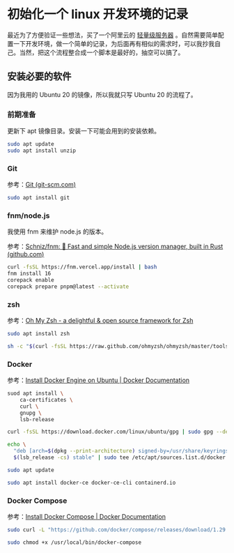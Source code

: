 # 初始化一个 linux 开发环境的记录

最近为了方便验证一些想法，买了一个阿里云的 [轻量级服务器](https://www.aliyun.com/product/swas) 。自然需要简单配置一下开发环境，做一个简单的记录，为后面再有相似的需求时，可以我抄我自己。当然，把这个流程整合成一个脚本是最好的，抽空可以搞了。

## 安装必要的软件

因为我用的 Ubuntu 20 的镜像，所以我就只写 Ubuntu 20 的流程了。

### 前期准备

更新下 apt 镜像目录。安装一下可能会用到的安装依赖。

```bash
sudo apt update
sudo apt install unzip
```

### Git

参考：[Git (git-scm.com)](https://git-scm.com/download/linux)

```bash
sudo apt install git
```

### fnm/node.js

我使用 fnm 来维护 node.js 的版本。

参考：[Schniz/fnm: 🚀 Fast and simple Node.js version manager, built in Rust (github.com)](https://github.com/Schniz/fnm#Installation)

```bash
curl -fsSL https://fnm.vercel.app/install | bash
fnm install 16
corepack enable
corepack prepare pnpm@latest --activate

```

### zsh



参考：[Oh My Zsh - a delightful & open source framework for Zsh](https://ohmyz.sh/)

```bash
sudo apt install zsh

sh -c "$(curl -fsSL https://raw.github.com/ohmyzsh/ohmyzsh/master/tools/install.sh)"

```

### Docker

参考：[Install Docker Engine on Ubuntu | Docker Documentation](https://docs.docker.com/engine/install/ubuntu/)

```bash
suod apt install \
    ca-certificates \
    curl \
    gnupg \
    lsb-release

curl -fsSL https://download.docker.com/linux/ubuntu/gpg | sudo gpg --dearmor -o /usr/share/keyrings/docker-archive-keyring.gpg

echo \
  "deb [arch=$(dpkg --print-architecture) signed-by=/usr/share/keyrings/docker-archive-keyring.gpg] https://download.docker.com/linux/ubuntu \
  $(lsb_release -cs) stable" | sudo tee /etc/apt/sources.list.d/docker.list > /dev/null

sudo apt update

sudo apt install docker-ce docker-ce-cli containerd.io
```

### Docker Compose

参考：[Install Docker Compose | Docker Documentation](https://docs.docker.com/compose/install/)

```bash
sudo curl -L "https://github.com/docker/compose/releases/download/1.29.2/docker-compose-$(uname -s)-$(uname -m)" -o /usr/local/bin/docker-compose

sudo chmod +x /usr/local/bin/docker-compose
```



